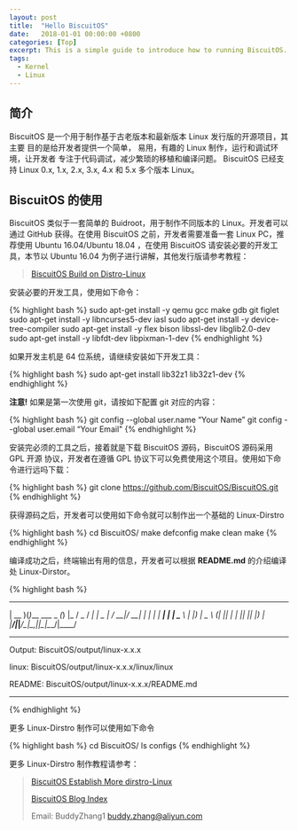 ```yaml
---
layout: post
title:  "Hello BiscuitOS"
date:   2018-01-01 00:00:00 +0800
categories: [Top]
excerpt: This is a simple guide to introduce how to running BiscuitOS.
tags:
  - Kernel
  - Linux
---
```


## 简介

BiscuitOS 是一个用于制作基于古老版本和最新版本 Linux 发行版的开源项目，其主要
目的是给开发者提供一个简单， 易用，有趣的 Linux 制作，运行和调试环境，让开发者
专注于代码调试，减少繁琐的移植和编译问题。 BiscuitOS 已经支持 Linux 0.x, 1.x, 
2.x, 3.x, 4.x 和 5.x 多个版本 Linux。 

## BiscuitOS 的使用

BiscuitOS 类似于一套简单的 Buidroot，用于制作不同版本的 Linux。开发者可以通过 
GitHub 获得。在使用 BiscuitOS 之前，开发者需要准备一套 Linux PC，推荐使用 
Ubuntu 16.04/Ubuntu 18.04 ，在使用 BiscuitOS 请安装必要的开发工具，本节以 
Ubuntu 16.04 为例子进行讲解，其他发行版请参考教程：

> [BiscuitOS Build on Distro-Linux](https://biscuitos.GitHub.io/blog/PlatformBuild/)

安装必要的开发工具，使用如下命令：

{% highlight bash %}
sudo apt-get install -y qemu gcc make gdb git figlet
sudo apt-get install -y libncurses5-dev iasl
sudo apt-get install -y device-tree-compiler
sudo apt-get install -y flex bison libssl-dev libglib2.0-dev
sudo apt-get install -y libfdt-dev libpixman-1-dev
{% endhighlight %}

如果开发主机是 64 位系统，请继续安装如下开发工具：

{% highlight bash %}
sudo apt-get install lib32z1 lib32z1-dev
{% endhighlight %}

**注意!** 如果是第一次使用 git，请按如下配置 git 对应的内容：

{% highlight bash %}
git config --global user.name “Your Name”
git config --global user.email “Your Email"
{% endhighlight %}

安装完必须的工具之后，接着就是下载 BiscuitOS 源码，BiscuitOS 源码采用 GPL 开源
协议，开发者在遵循 GPL 协议下可以免费使用这个项目。使用如下命令进行远吗下载：

{% highlight bash %}
git clone https://github.com/BiscuitOS/BiscuitOS.git
{% endhighlight %}

获得源码之后，开发者可以使用如下命令就可以制作出一个基础的 Linux-Dirstro

{% highlight bash %}
cd BiscuitOS/
make defconfig
make clean
make
{% endhighlight %}

编译成功之后，终端输出有用的信息，开发者可以根据 **README.md** 的介绍编译处 
Linux-Dirstor。

{% highlight bash %}
 ____  _                _ _    ___  ____  
| __ )(_)___  ___ _   _(_) |_ / _ \/ ___| 
|  _ \| / __|/ __| | | | | __| | | \___ \ 
| |_) | \__ \ (__| |_| | | |_| |_| |___) |
|____/|_|___/\___|\__,_|_|\__|\___/|____/ 
                                          
***********************************************
Output:
 BiscuitOS/output/linux-x.x.x 

linux:
 BiscuitOS/output/linux-x.x.x/linux/linux 

README:
 BiscuitOS/output/linux-x.x.x/README.md 

***********************************************
{% endhighlight %}

更多 Linux-Dirstro 制作可以使用如下命令

{% highlight bash %}
cd BiscuitOS/
ls configs
{% endhighlight %}

更多 Linux-Dirstro 制作教程请参考：

> [BiscuitOS Establish More dirstro-Linux](/blog/Kernel_Build/)
>
> [BiscuitOS Blog Index](/blog/BiscuitOS_Catalogue/)
>
> Email: BuddyZhang1 <buddy.zhang@aliyun.com>
